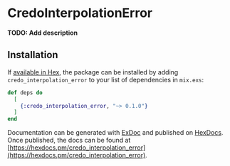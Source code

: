 # CredoInterpolationError

**TODO: Add description**

## Installation

If [available in Hex](https://hex.pm/docs/publish), the package can be installed
by adding `credo_interpolation_error` to your list of dependencies in `mix.exs`:

```elixir
def deps do
  [
    {:credo_interpolation_error, "~> 0.1.0"}
  ]
end
```

Documentation can be generated with [ExDoc](https://github.com/elixir-lang/ex_doc)
and published on [HexDocs](https://hexdocs.pm). Once published, the docs can
be found at [https://hexdocs.pm/credo_interpolation_error](https://hexdocs.pm/credo_interpolation_error).


